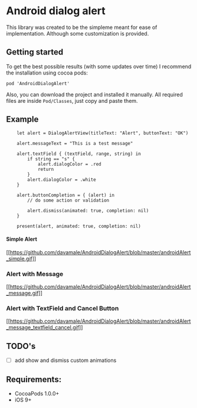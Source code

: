 Android dialog alert
============

This library was created to be the simpleme meant for ease of implementation. Although some customization is provided. 

## Getting started

To get the best possible results (with some updates over time) I recommend the installation using cocoa pods:

`pod 'AndroidDialogAlert'`

Also, you can download the project and installed it manually.
All required files are inside `Pod/Classes`, just copy and paste them.

## Example

        let alert = DialogAlertView(titleText: "Alert", buttonText: "OK")
        
        alert.messageText = "This is a test message"
        
        alert.textField { (textField, range, string) in
            if string == "s" {
                alert.dialogColor = .red
                return
            }
            alert.dialogColor = .white
        }
        
        alert.buttonCompletion = { (alert) in
            // do some action or validation
            
            alert.dismiss(animated: true, completion: nil)
        }
    
        present(alert, animated: true, completion: nil)
        

#### Simple Alert
[[https://github.com/davamale/AndroidDialogAlert/blob/master/androidAlert_simple.gif]]

### Alert with Message
[[https://github.com/davamale/AndroidDialogAlert/blob/master/androidAlert_message.gif]]

### Alert with TextField and Cancel Button
[[https://github.com/davamale/AndroidDialogAlert/blob/master/androidAlert_message_textfield_cancel.gif]]

## TODO's

- [ ] add show and dismiss custom animations

## Requirements:

- CocoaPods 1.0.0+
- iOS 9+
